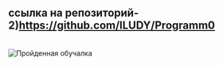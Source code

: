 ссылка на репозиторий- 2)https://github.com/ILUDY/Programm0
---
</br>![Пройденная обучалка](pic1.PNG)
